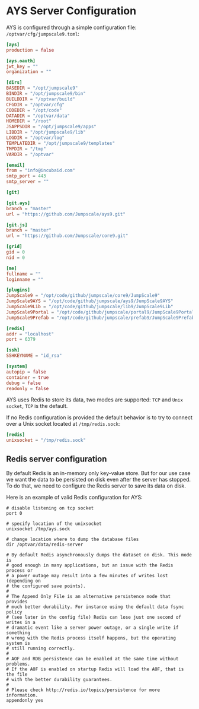 # AYS Server Configuration

AYS is configured through a simple configuration file: `/optvar/cfg/jumpscale9.toml`:
```toml
[ays]
production = false

[ays.oauth]
jwt_key = ""
organization = ""

[dirs]
BASEDIR = "/opt/jumpscale9"
BINDIR = "/opt/jumpscale9/bin"
BUILDDIR = "/optvar/build"
CFGDIR = "/optvar/cfg"
CODEDIR = "/opt/code"
DATADIR = "/optvar/data"
HOMEDIR = "/root"
JSAPPSDIR = "/opt/jumpscale9/apps"
LIBDIR = "/opt/jumpscale9/lib"
LOGDIR = "/optvar/log"
TEMPLATEDIR = "/opt/jumpscale9/templates"
TMPDIR = "/tmp"
VARDIR = "/optvar"

[email]
from = "info@incubaid.com"
smtp_port = 443
smtp_server = ""

[git]

[git.ays]
branch = "master"
url = "https://github.com/Jumpscale/ays9.git"

[git.js]
branch = "master"
url = "https://github.com/Jumpscale/core9.git"

[grid]
gid = 0
nid = 0

[me]
fullname = ""
loginname = ""

[plugins]
JumpScale9 = "/opt/code/github/jumpscale/core9/JumpScale9"
JumpScale9AYS = "/opt/code/github/jumpscale/ays9/JumpScale9AYS"
JumpScale9Lib = "/opt/code/github/jumpscale/lib9/JumpScale9Lib"
JumpScale9Portal = "/opt/code/github/jumpscale/portal9/JumpScale9Portal"
JumpScale9Prefab = "/opt/code/github/jumpscale/prefab9/JumpScale9Prefab"

[redis]
addr = "localhost"
port = 6379

[ssh]
SSHKEYNAME = "id_rsa"

[system]
autopip = false
container = true
debug = false
readonly = false
```

AYS uses Redis to store its data, two modes are supported: `TCP` and `Unix socket`, `TCP` is the default.

If no Redis configuration is provided the default behavior is to try to connect over a Unix socket located at `/tmp/redis.sock`:
```toml
[redis]
unixsocket = "/tmp/redis.sock"
```

## Redis server configuration

By default Redis is an in-memory only key-value store. But for our use case we want the data to be persisted on disk even after the server has stopped. To do that, we need to configure the Redis server to save its data on disk.

Here is an example of valid Redis configuration for AYS:
```
# disable listening on tcp socket
port 0

# specify location of the unixsocket
unixsocket /tmp/ays.sock

# change location where to dump the database files
dir /optvar/data/redis-server

# By default Redis asynchronously dumps the dataset on disk. This mode is
# good enough in many applications, but an issue with the Redis process or
# a power outage may result into a few minutes of writes lost (depending on
# the configured save points).
#
# The Append Only File is an alternative persistence mode that provides
# much better durability. For instance using the default data fsync policy
# (see later in the config file) Redis can lose just one second of writes in a
# dramatic event like a server power outage, or a single write if something
# wrong with the Redis process itself happens, but the operating system is
# still running correctly.
#
# AOF and RDB persistence can be enabled at the same time without problems.
# If the AOF is enabled on startup Redis will load the AOF, that is the file
# with the better durability guarantees.
#
# Please check http://redis.io/topics/persistence for more information.
appendonly yes
```
